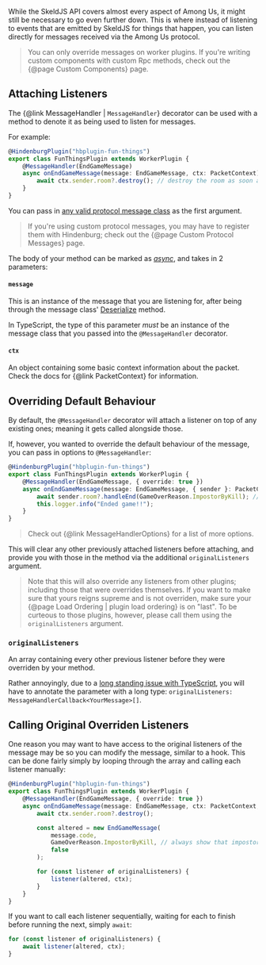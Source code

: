 While the SkeldJS API covers almost every aspect of Among Us, it might still be necessary to go even further down. This is where instead of listening to events that are emitted by SkeldJS for things that happen, you can listen directly for messages received via the Among Us protocol.

> You can only override messages on worker plugins. If you're writing custom components with custom Rpc methods, check out the {@page Custom Components} page.

## Attaching Listeners
The {@link MessageHandler | `MessageHandler`} decorator can be used with a method to denote it as being used to listen for messages.

For example:
```ts
@HindenburgPlugin("hbplugin-fun-things")
export class FunThingsPlugin extends WorkerPlugin {
    @MessageHandler(EndGameMessage)
    async onEndGameMessage(message: EndGameMessage, ctx: PacketContext) {
        await ctx.sender.room?.destroy(); // destroy the room as soon as the game ends
    }
}
```

You can pass in [any valid protocol message class](https://skeld.js.org/modules/protocol.html) as the first argument.

> If you're using custom protocol messages, you may have to register them with Hindenburg; check out the {@page Custom Protocol Messages} page.

The body of your method can be marked as [_async_](https://developer.mozilla.org/en-US/docs/Web/JavaScript/Reference/Statements/async_function), and takes in 2 parameters:
#### `message`
This is an instance of the message that you are listening for, after being through the message class' [Deserialize](https://skeld.js.org/classes/protocol.BaseMessage.html#Deserialize) method.

In TypeScript, the type of this parameter _must_ be an instance of the message class that you passed into the `@MessageHandler` decorator.

#### `ctx`
An object containing some basic context information about the packet. Check the docs for {@link PacketContext} for information.

## Overriding Default Behaviour
By default, the `@MessageHandler` decorator will attach a listener on top of any existing ones; meaning it gets called alongside those.

If, however, you wanted to override the default behaviour of the message, you can pass in options to `@MessageHandler`:

```ts
@HindenburgPlugin("hbplugin-fun-things")
export class FunThingsPlugin extends WorkerPlugin {
    @MessageHandler(EndGameMessage, { override: true })
    async onEndGameMessage(message: EndGameMessage, { sender }: PacketContext, originalListeners: MessageHandlerCallback<EndGameMessage>[]) {
        await sender.room?.handleEnd(GameOverReason.ImpostorByKill); // always let impostors win due to killing all of the crewmates
        this.logger.info("Ended game!!");
    }
}
```

> Check out {@link MessageHandlerOptions} for a list of more options.

This will clear any other previously attached listeners before attaching, and provide you with those in the method via the additional `originalListeners` argument.

> Note that this will also override any listeners from other plugins; including those that were overrides themselves. If you want to make sure that yours reigns supreme and is not overriden, make sure your {@page Load Ordering | plugin load ordering} is on "last". To be curteous to those plugins, however, please call them using the `originalListeners` argument.

### `originalListeners`
An array containing every other previous listener before they were overriden by your method.

Rather annoyingly, due to a [long standing issue with TypeScript](https://github.com/Microsoft/TypeScript#4881), you will have to annotate the parameter with a long type: `originalListeners: MessageHandlerCallback<YourMessage>[]`.

## Calling Original Overriden Listeners
One reason you may want to have access to the original listeners of the message may be so you can modify the message, similar to a hook. This can be done fairly simply by looping through the array and calling each listener manually:

```ts
@HindenburgPlugin("hbplugin-fun-things")
export class FunThingsPlugin extends WorkerPlugin {
    @MessageHandler(EndGameMessage, { override: true })
    async onEndGameMessage(message: EndGameMessage, ctx: PacketContext, originalListeners: MessageHandlerCallback<EndGameMessage>[]) {
        await ctx.sender.room?.destroy();

        const altered = new EndGameMessage(
            message.code,
            GameOverReason.ImpostorByKill, // always show that impostors won due to killing all of the crewmates
            false
        );

        for (const listener of originalListeners) {
            listener(altered, ctx);
        }
    }
}
```

If you want to call each listener sequentially, waiting for each to finish before running the next, simply `await`:
```ts
for (const listener of originalListeners) {
    await listener(altered, ctx);
}
```